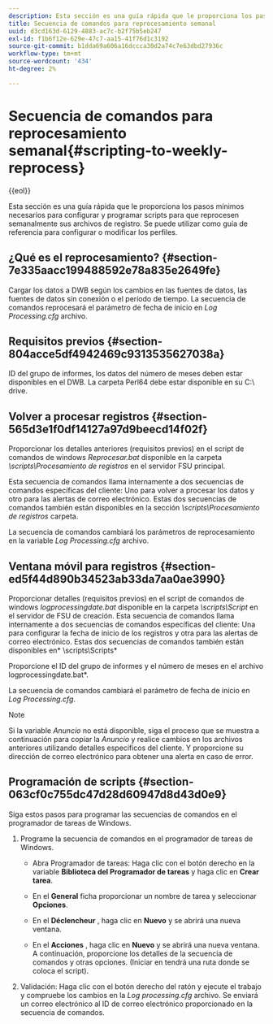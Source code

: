 ```yaml
---
description: Esta sección es una guía rápida que le proporciona los pasos mínimos necesarios para configurar y programar scripts para que reprocesen semanalmente sus archivos de registro. Se puede utilizar como guía de referencia para configurar o modificar los perfiles.
title: Secuencia de comandos para reprocesamiento semanal
uuid: d3cd163d-6129-4883-ac7c-b2f75b5eb247
exl-id: f1b6f12e-629e-47c7-aa15-41f76d1c3192
source-git-commit: b1dda69a606a16dccca30d2a74c7e63dbd27936c
workflow-type: tm+mt
source-wordcount: '434'
ht-degree: 2%

---
```


# Secuencia de comandos para reprocesamiento semanal{#scripting-to-weekly-reprocess}

{{eol}}

Esta sección es una guía rápida que le proporciona los pasos mínimos necesarios para configurar y programar scripts para que reprocesen semanalmente sus archivos de registro. Se puede utilizar como guía de referencia para configurar o modificar los perfiles.

## ¿Qué es el reprocesamiento? {#section-7e335aacc199488592e78a835e2649fe}

Cargar los datos a DWB según los cambios en las fuentes de datos, las fuentes de datos sin conexión o el período de tiempo. La secuencia de comandos reprocesará el parámetro de fecha de inicio en *Log Processing.cfg* archivo.

## Requisitos previos {#section-804acce5df4942469c9313535627038a}

ID del grupo de informes, los datos del número de meses deben estar disponibles en el DWB. La carpeta Perl64 debe estar disponible en su C:\ drive.

## Volver a procesar registros {#section-565d3e1f0df14127a97d9beecd14f02f}

Proporcionar los detalles anteriores (requisitos previos) en el script de comandos de windows *Reprocesar.bat* disponible en la carpeta *\scripts\Procesamiento de registros* en el servidor FSU principal.

Esta secuencia de comandos llama internamente a dos secuencias de comandos específicas del cliente: Uno para volver a procesar los datos y otro para las alertas de correo electrónico. Estas dos secuencias de comandos también están disponibles en la sección *\scripts\Procesamiento de registros* carpeta.

La secuencia de comandos cambiará los parámetros de reprocesamiento en la variable *Log Processing.cfg* archivo.

## Ventana móvil para registros {#section-ed5f44d890b34523ab33da7aa0ae3990}

Proporcionar detalles (requisitos previos) en el script de comandos de windows *logprocessingdate.bat* disponible en la carpeta *\scripts\Script* en el servidor de FSU de creación. Esta secuencia de comandos llama internamente a dos secuencias de comandos específicas del cliente: Una para configurar la fecha de inicio de los registros y otra para las alertas de correo electrónico. Estas dos secuencias de comandos también están disponibles en* \scripts\Scripts*

Proporcione el ID del grupo de informes y el número de meses en el archivo logprocessingdate.bat*.

La secuencia de comandos cambiará el parámetro de fecha de inicio en *Log Processing.cfg*.

>[!NOTE]
>
>Si la variable *Anuncio* no está disponible, siga el proceso que se muestra a continuación para copiar la *Anuncio* y realice cambios en los archivos anteriores utilizando detalles específicos del cliente. Y proporcione su dirección de correo electrónico para obtener una alerta en caso de error.

## Programación de scripts {#section-063cf0c755dc47d28d60947d8d43d0e9}

Siga estos pasos para programar las secuencias de comandos en el programador de tareas de Windows.

1. Programe la secuencia de comandos en el programador de tareas de Windows.

   * Abra Programador de tareas: Haga clic con el botón derecho en la variable **Biblioteca del Programador de tareas** y haga clic en **Crear tarea**.

   * En el **General** ficha proporcionar un nombre de tarea y seleccionar **Opciones**.

   * En el **Déclencheur** , haga clic en **Nuevo** y se abrirá una nueva ventana.

   * En el **Acciones** , haga clic en **Nuevo** y se abrirá una nueva ventana. A continuación, proporcione los detalles de la secuencia de comandos y otras opciones. (Iniciar en tendrá una ruta donde se coloca el script).

1. Validación: Haga clic con el botón derecho del ratón y ejecute el trabajo y compruebe los cambios en la *Log processing.cfg* archivo. Se enviará un correo electrónico al ID de correo electrónico proporcionado en la secuencia de comandos.

